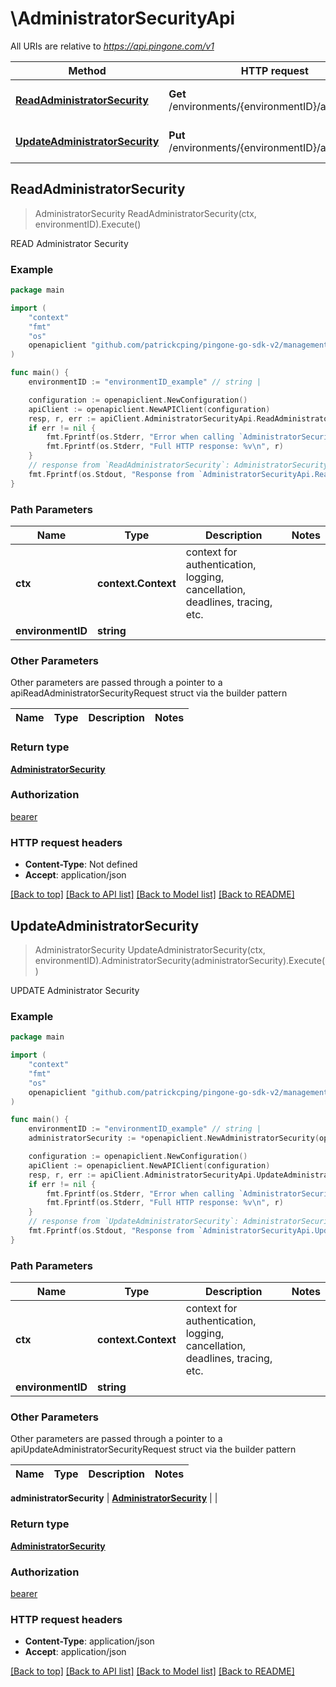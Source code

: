 # \AdministratorSecurityApi

All URIs are relative to *https://api.pingone.com/v1*

Method | HTTP request | Description
------------- | ------------- | -------------
[**ReadAdministratorSecurity**](AdministratorSecurityApi.md#ReadAdministratorSecurity) | **Get** /environments/{environmentID}/adminConfig | READ Administrator Security
[**UpdateAdministratorSecurity**](AdministratorSecurityApi.md#UpdateAdministratorSecurity) | **Put** /environments/{environmentID}/adminConfig | UPDATE Administrator Security



## ReadAdministratorSecurity

> AdministratorSecurity ReadAdministratorSecurity(ctx, environmentID).Execute()

READ Administrator Security

### Example

```go
package main

import (
    "context"
    "fmt"
    "os"
    openapiclient "github.com/patrickcping/pingone-go-sdk-v2/management"
)

func main() {
    environmentID := "environmentID_example" // string | 

    configuration := openapiclient.NewConfiguration()
    apiClient := openapiclient.NewAPIClient(configuration)
    resp, r, err := apiClient.AdministratorSecurityApi.ReadAdministratorSecurity(context.Background(), environmentID).Execute()
    if err != nil {
        fmt.Fprintf(os.Stderr, "Error when calling `AdministratorSecurityApi.ReadAdministratorSecurity``: %v\n", err)
        fmt.Fprintf(os.Stderr, "Full HTTP response: %v\n", r)
    }
    // response from `ReadAdministratorSecurity`: AdministratorSecurity
    fmt.Fprintf(os.Stdout, "Response from `AdministratorSecurityApi.ReadAdministratorSecurity`: %v\n", resp)
}
```

### Path Parameters


Name | Type | Description  | Notes
------------- | ------------- | ------------- | -------------
**ctx** | **context.Context** | context for authentication, logging, cancellation, deadlines, tracing, etc.
**environmentID** | **string** |  | 

### Other Parameters

Other parameters are passed through a pointer to a apiReadAdministratorSecurityRequest struct via the builder pattern


Name | Type | Description  | Notes
------------- | ------------- | ------------- | -------------


### Return type

[**AdministratorSecurity**](AdministratorSecurity.md)

### Authorization

[bearer](../README.md#bearer)

### HTTP request headers

- **Content-Type**: Not defined
- **Accept**: application/json

[[Back to top]](#) [[Back to API list]](../README.md#documentation-for-api-endpoints)
[[Back to Model list]](../README.md#documentation-for-models)
[[Back to README]](../README.md)


## UpdateAdministratorSecurity

> AdministratorSecurity UpdateAdministratorSecurity(ctx, environmentID).AdministratorSecurity(administratorSecurity).Execute()

UPDATE Administrator Security

### Example

```go
package main

import (
    "context"
    "fmt"
    "os"
    openapiclient "github.com/patrickcping/pingone-go-sdk-v2/management"
)

func main() {
    environmentID := "environmentID_example" // string | 
    administratorSecurity := *openapiclient.NewAdministratorSecurity(openapiclient.EnumAdministratorSecurityAuthenticationMethod("PINGONE"), false) // AdministratorSecurity |  (optional)

    configuration := openapiclient.NewConfiguration()
    apiClient := openapiclient.NewAPIClient(configuration)
    resp, r, err := apiClient.AdministratorSecurityApi.UpdateAdministratorSecurity(context.Background(), environmentID).AdministratorSecurity(administratorSecurity).Execute()
    if err != nil {
        fmt.Fprintf(os.Stderr, "Error when calling `AdministratorSecurityApi.UpdateAdministratorSecurity``: %v\n", err)
        fmt.Fprintf(os.Stderr, "Full HTTP response: %v\n", r)
    }
    // response from `UpdateAdministratorSecurity`: AdministratorSecurity
    fmt.Fprintf(os.Stdout, "Response from `AdministratorSecurityApi.UpdateAdministratorSecurity`: %v\n", resp)
}
```

### Path Parameters


Name | Type | Description  | Notes
------------- | ------------- | ------------- | -------------
**ctx** | **context.Context** | context for authentication, logging, cancellation, deadlines, tracing, etc.
**environmentID** | **string** |  | 

### Other Parameters

Other parameters are passed through a pointer to a apiUpdateAdministratorSecurityRequest struct via the builder pattern


Name | Type | Description  | Notes
------------- | ------------- | ------------- | -------------

 **administratorSecurity** | [**AdministratorSecurity**](AdministratorSecurity.md) |  | 

### Return type

[**AdministratorSecurity**](AdministratorSecurity.md)

### Authorization

[bearer](../README.md#bearer)

### HTTP request headers

- **Content-Type**: application/json
- **Accept**: application/json

[[Back to top]](#) [[Back to API list]](../README.md#documentation-for-api-endpoints)
[[Back to Model list]](../README.md#documentation-for-models)
[[Back to README]](../README.md)

